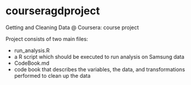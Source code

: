 courseragdproject
=================

Getting and Cleaning Data @ Coursera: course project

Project consists of two main files:
* run_analysis.R
 * a R script which should be executed to run analysis on Samsung data
* CodeBook.md
 * code book that describes the variables, the data, and transformations performed to clean up the data
